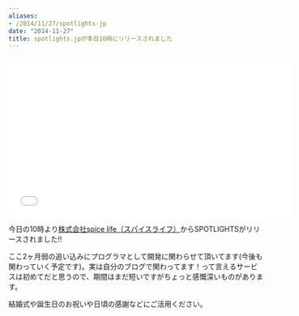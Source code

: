 ```yaml
---
aliases:
- /2014/11/27/spotlights-jp
date: "2014-11-27"
title: spotlights.jpが本日10時にリリースされました
---
```


<div style="text-align: center">
  <iframe width="560" height="315" src="//www.youtube.com/embed/xP14KD2qIR8" frameborder="0" allowfullscreen></iframe>
</div>

今日の10時より[株式会社spice life（スパイスライフ）](http://spicelife.jp/)からSPOTLIGHTSがリリースされました!!

ここ2ヶ月弱の追い込みにプログラマとして開発に関わらせて頂いてます(今後も関わっていく予定です)。実は自分のブログで関わってます！って言えるサービスは初めてだと思うので、期間はまだ短いですがちょっと感慨深いものがあります。

結婚式や誕生日のお祝いや日頃の感謝などにご活用ください。
